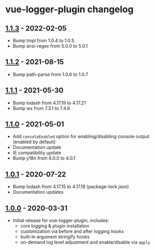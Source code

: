 # vue-logger-plugin changelog

## [1.1.3] - 2022-02-05

* Bump tmpl from 1.0.4 to 1.0.5
* Bump ansi-regex from 5.0.0 to 5.0.1

## [1.1.2] - 2021-08-15

* Bump path-parse from 1.0.6 to 1.0.7

## [1.1.1] - 2021-05-30

* Bump lodash from 4.17.19 to 4.17.21
* Bump ws from 7.3.1 to 7.4.6

## [1.1.0] - 2021-05-01

* Add `consoleEnabled` option for enabling/disabling console output (enabled by default)
* Documentation update
* IE compatibility update
* Bump y18n from 4.0.0 to 4.0.1

## [1.0.1] - 2020-07-22

* Bump lodash from 4.17.15 to 4.17.19 (package-lock.json)
* Documentation updates

## [1.0.0] - 2020-03-31

* Initial release for vue-logger-plugin, includes:
    * core logging & plugin installation
    * customization via before and after logging hooks
    * built-in argument stringify hooks
    * on-demand log level adjustment and enable/disable via `apply`

[1.1.3]:  https://github.com/dev-tavern/vue-logger-plugin/compare/v1.1.2...v1.1.3
[1.1.2]:  https://github.com/dev-tavern/vue-logger-plugin/compare/v1.1.1...v1.1.2
[1.1.1]:  https://github.com/dev-tavern/vue-logger-plugin/compare/v1.1.0...v1.1.1
[1.1.0]: https://github.com/dev-tavern/vue-logger-plugin/compare/v1.0.1...v1.1.0
[1.0.1]: https://github.com/dev-tavern/vue-logger-plugin/compare/v1.0.0...v1.0.1
[1.0.0]: https://github.com/dev-tavern/vue-logger-plugin/releases/tag/v1.0.0